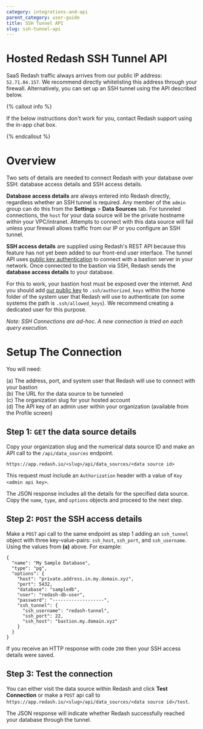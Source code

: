 ```yaml
---
category: integrations-and-api
parent_category: user-guide
title: SSH Tunnel API
slug: ssh-tunnel-api
---
```


Hosted Redash SSH Tunnel API
============================

SaaS Redash traffic always arrives from our public IP address:
`52.71.84.157`. We recommend directly whitelisting this address through
your firewall. Alternatively, you can set up an SSH tunnel using the API
described below.

{% callout info %}

If the below instructions don't work for you, contact Redash support
using the in-app chat box.

{% endcallout %}

Overview
========

Two sets of details are needed to connect Redash with your database over
SSH: database access details and SSH access details.

**Database access details** are always entered into Redash directly,
regardless whether an SSH tunnel is required. Any member of the `admin`
group can do this from the **Settings** > **Data Sources** tab. For
tunneled connections, the `host` for your data source will be the
private hostname *within* your VPC/intranet. Attempts to connect with
this data source will fail unless your firewall allows traffic from our
IP or you configure an SSH tunnel.

**SSH access details** are supplied using Redash's REST API because this
feature has not yet been added to our front-end user interface. The
tunnel API uses [public key
authentication](https://tools.ietf.org/html/rfc4716) to connect with a
bastion server in your network. Once connected to the bastion via SSH,
Redash sends the **database access details** to your database.

For this to work, your bastion host must be exposed over the internet.
And you should add [our public
key](https://arikfr.keybase.pub/redash_ssh_key.pub) to
`.ssh/authorized_keys` within the home folder of the system user that
Redash will use to authenticate (on some systems the path is `.ssh/allowed_keys`). We recommend creating a dedicated user
for this purpose.

*Note: SSH Connections are ad-hoc. A new connection is tried on each
query execution.*

Setup The Connection
====================

You will need:

(a)  The address, port, and system user that Redash will use to connect
    with your bastion  
(b)  The URL for the data source to be tunneled  
(c)  The organization slug for your hosted account  
(d)  The API key of an admin user within your organization (available
    from the Profile screen)  

Step 1: `GET` the data source details
-------------------------------------

Copy your organization slug and the numerical data source ID and make an
API call to the `/api/data_sources` endpoint.

`https://app.redash.io/<slug>/api/data_sources/<data source id>`

This request must include an `Authorization` header with a value of
`Key <admin api key>`.

The JSON response includes all the details for the specified data
source. Copy the `name`, `type`, and `options` objects and proceed to
the next step.

Step 2: `POST` the SSH access details
-------------------------------------

Make a `POST` api call to the same endpoint as step 1 adding an
`ssh_tunnel` object with three key-value-pairs: `ssh_host`, `ssh_port`,
and `ssh_username`. Using the values from **(a)** above. For example:

    {
      "name": "My Sample Database",
      "type": "pg",
      "options": {
        "host": "private.address.in.my.domain.xyz",
        "port": 5432,
        "database": "sampledb",
        "user": "redash-db-user",
        "password": "-------------------",
        "ssh_tunnel": {
          "ssh_username": "redash-tunnel",
          "ssh_port": 22,
          "ssh_host": "bastion.my.domain.xyz"
        }
      }
    }

If you receive an HTTP response with code `200` then your SSH access
details were saved.

Step 3: Test the connection
---------------------------

You can either visit the data source within Redash and click **Test
Connection** or make a `POST` api call to
`https://app.redash.io/<slug>/api/data_sources/<data source id>/test`.

The JSON response will indicate whether Redash successfully reached your
database through the tunnel.